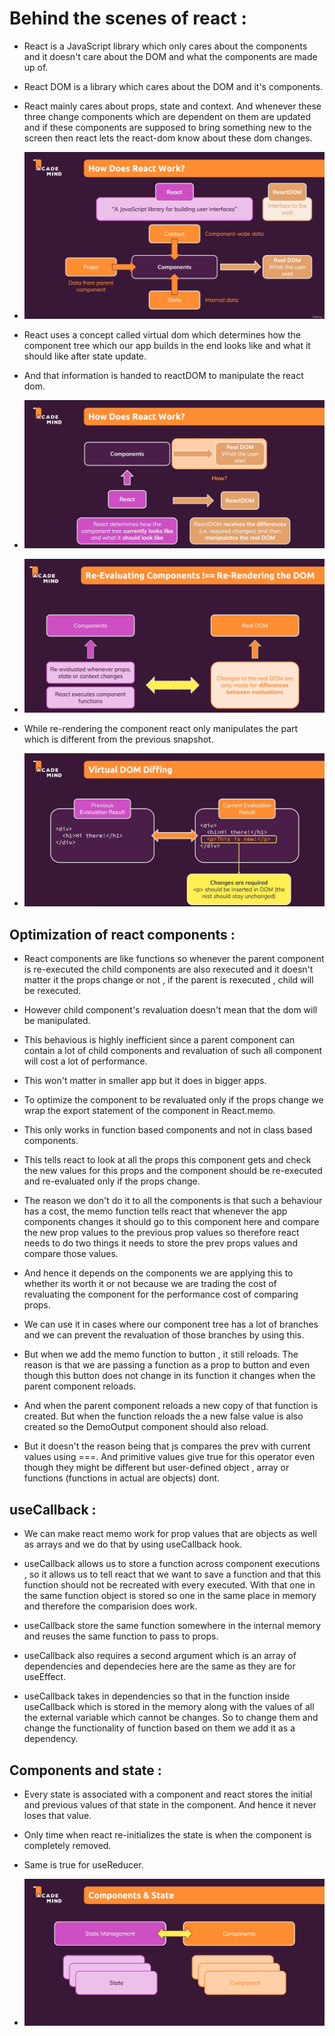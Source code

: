 # Behind the scenes of react :

* React is a JavaScript library which only cares about the components and it doesn't care about the DOM and what the components are made up of.

* React DOM is a library which cares about the DOM and it's components.

* React mainly cares about props, state and context. And whenever these three change components which are dependent on them are updated and if these components are supposed to bring something new to the screen then react lets the react-dom know about these dom changes.

* ![](2022-07-25-17-03-44.png)

* React uses a concept called virtual dom which determines how the component tree which our app builds in the end looks like and what it should like after state update.

* And that information is handed to reactDOM to manipulate the react dom.

* ![](2022-07-25-17-05-24.png)

* ![](2022-07-25-17-07-06.png)

* While re-rendering the component react only manipulates the part which is different from the previous snapshot.

* ![](2022-07-25-17-09-36.png)

## Optimization of react components :

* React components are like functions so whenever the parent component is re-executed the child components are also rexecuted and it doesn't matter it the props change or not , if the parent is rexecuted , child will be rexecuted.

* However child component's revaluation doesn't mean that the dom will be manipulated.

*  This behavious is highly inefficient since a parent component can contain a lot of child components and revaluation of such all component will cost a lot of performance.

* This won't matter in smaller app but it does in bigger apps.

* To optimize the component to be revaluated only if the props change we wrap the export statement of the component in React.memo.
  
* This only works in function based components and not in class based components.

* This tells react to look at all the props this component gets and check the new values for this props and the component should be re-executed and re-evaluated only if the props change.

* The reason we don't do it to all the components is that such a behaviour has a cost, the memo function tells react that whenever the app components changes it should go to this component here and compare the new prop values to the previous prop values so therefore react needs to do two things it needs to store the prev props values and compare those values.

* And hence it depends on the components we are applying this to whether its worth it or not because we are trading the cost of revaluating the component for the performance cost of comparing props.

* We can use it in cases where our component tree has a lot of branches and we can prevent the revaluation of those branches by using this.

* But when we add the memo function to button , it still reloads. The reason is that we are passing a function as a prop to button and even though this button does not change in its function it changes when the parent component reloads.

* And when the parent component reloads a new copy of that function is created. But when the function reloads the a new false value is also created so the DemoOutput component should also reload.

* But it doesn't the reason being that js compares the prev with current values using ===. And primitive values give true for this operator even though they might be different but user-defined object , array or functions (functions in actual are objects) dont. 

## useCallback :

* We can make react memo work for prop values that are objects as well as arrays and we do that by using useCallback hook.

* useCallback allows us to store a function across component executions , so it allows us to tell react that we want to save a function and that this function should not be recreated with every executed. With that one in the same function object is stored so one in the same place in memory and therefore the comparision does work.

* useCallback store the same function somewhere in the internal memory and reuses the same function to pass to props.

* useCallback also requires a second argument which is an array of dependencies and dependecies here are the same as they are for useEffect.

* useCallback takes in dependencies so that in the function inside useCallback which is stored in the memory along with the values of all the external variable which cannot be changes. So to change them and change the functionality of function based on them we add it as a dependency.

## Components and state :

* Every state is associated with a component and react stores the initial and previous values of that state in the component. And hence it never loses that value.

* Only time when react re-initializes the state is when the component is completely removed.

* Same is true for useReducer.

* ![](2022-07-25-20-26-29.png)

